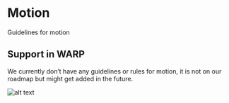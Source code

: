 # Motion
Guidelines for motion

## Support in WARP
We currently don’t have any guidelines or rules for motion, it is not on our roadmap but might get added in the future.

![alt text](https://i.imgur.com/OvMZBs9.jpg)